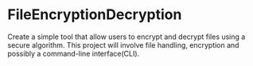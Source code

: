 # FileEncryptionDecryption
Create a simple tool that allow users to encrypt and decrypt files using a secure algorithm. This project will involve file handling, encryption and possibly a command-line interface(CLI).
